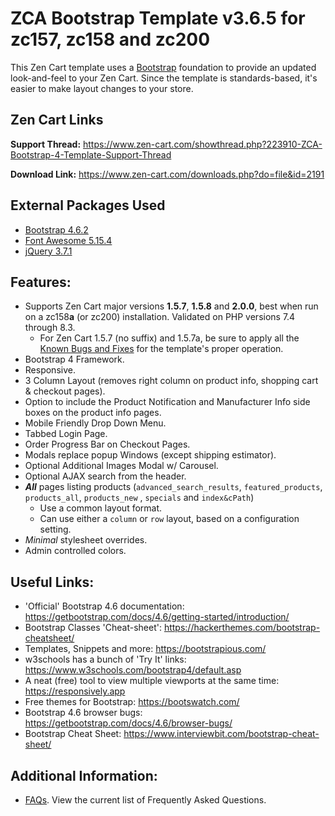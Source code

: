 # ZCA Bootstrap Template v3.6.5 for zc157, zc158 and zc200

This Zen Cart template uses a [Bootstrap](https://getbootstrap.com/docs/4.5/getting-started/introduction/) foundation to provide an updated look-and-feel to your Zen Cart.  Since the template is standards-based, it's easier to make layout changes to your store.

## Zen Cart Links

**Support Thread:** https://www.zen-cart.com/showthread.php?223910-ZCA-Bootstrap-4-Template-Support-Thread

**Download Link:** https://www.zen-cart.com/downloads.php?do=file&id=2191

## External Packages Used

- [Bootstrap 4.6.2](https://getbootstrap.com/docs/4.6/getting-started/introduction/)
- [Font Awesome 5.15.4](https://fontawesome.com/)
- [jQuery 3.7.1](https://jquery.com/download/)

## Features:

- Supports Zen Cart major versions **1.5.7**, **1.5.8** and **2.0.0**, best when run on a zc158**a** (or zc200) installation.  Validated on PHP versions 7.4 through 8.3.
  - For Zen Cart 1.5.7 (no suffix) and 1.5.7a, be sure to apply all the [Known Bugs and Fixes](https://www.zen-cart.com/showthread.php?226872-Known-bugs-(and-fixes)-for-v1-5-7-series) for the template's proper operation.
- Bootstrap 4 Framework.
- Responsive.
- 3 Column Layout (removes right column on product info, shopping cart & checkout pages).
- Option to include the Product Notification and Manufacturer Info side boxes on the product info pages.
- Mobile Friendly Drop Down Menu.
- Tabbed Login Page.
- Order Progress Bar on Checkout Pages.
- Modals replace popup Windows (except shipping estimator).
- Optional Additional Images Modal w/ Carousel.
- Optional AJAX search from the header.
- ***All*** pages listing products (`advanced_search_results`, `featured_products`,  `products_all`, `products_new` , `specials` and `index&cPath`) 
  - Use a common layout format.
  - Can use either a `column` or `row` layout, based on a configuration setting.
- *Minimal* stylesheet overrides.
- Admin controlled colors.

## Useful Links:

- 'Official' Bootstrap 4.6 documentation: https://getbootstrap.com/docs/4.6/getting-started/introduction/
- Bootstrap Classes 'Cheat-sheet': https://hackerthemes.com/bootstrap-cheatsheet/
- Templates, Snippets and more: https://bootstrapious.com/
- w3schools has a bunch of 'Try It' links: https://www.w3schools.com/bootstrap4/default.asp
- A neat (free) tool to view multiple viewports at the same time: https://responsively.app 
- Free themes for Bootstrap: https://bootswatch.com/
- Bootstrap 4.6 browser bugs: https://getbootstrap.com/docs/4.6/browser-bugs/
- Bootstrap Cheat Sheet: https://www.interviewbit.com/bootstrap-cheat-sheet/

## Additional Information:

- [FAQs](https://github.com/lat9/ZCA-Bootstrap-Template/wiki/Frequently-Asked-Questions).  View the current list of Frequently Asked Questions.

